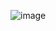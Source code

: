 ![image](https://github.com/Brunapupo/calculadora-react/assets/112135250/b98293b4-add8-4f3b-a870-e73e533fdcc0)
